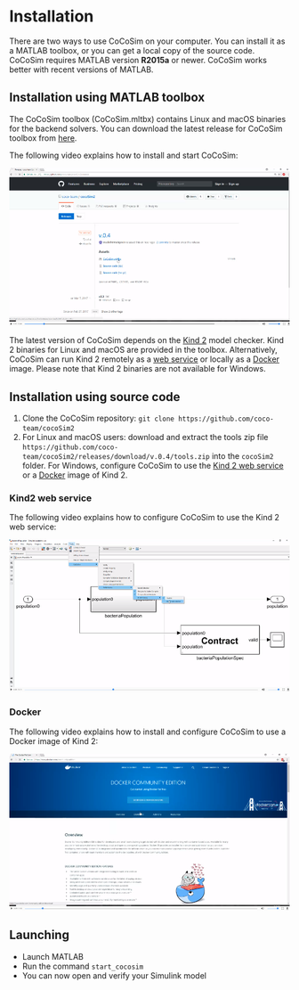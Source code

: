 # Installation

There are two ways to use CoCoSim on your computer. You can install it as a MATLAB toolbox, or you can get a local copy of the source code. CoCoSim requires MATLAB version **R2015a** or newer. CoCoSim works better with recent versions of MATLAB.

## Installation using MATLAB toolbox

The CoCoSim toolbox (CoCoSim.mltbx) contains Linux and macOS binaries for the backend solvers. You can download the latest release for CoCoSim toolbox from [here](https://github.com/coco-team/cocoSim2/releases). 

The following video explains how to install and start CoCoSim: 

[![Installation](https://github.com/coco-team/cocoSim2/blob/master/doc/videos/installation.png)](http://milner.cs.uiowa.edu/cocosim/installation.mp4)

The latest version of CoCoSim depends on the [Kind 2](https://github.com/kind2-mc/kind2) model checker. Kind 2 binaries for Linux and macOS are provided in the toolbox. Alternatively, CoCoSim can run Kind 2 remotely as a [web service](#kind2-web-service) or locally as a [Docker](#docker) image. Please note that Kind 2 binaries are not available for Windows. 

## Installation using source code

1. Clone the CoCoSim repository: ```git clone https://github.com/coco-team/cocoSim2```
2. For Linux and macOS users: download and extract the tools zip file ```https://github.com/coco-team/cocoSim2/releases/download/v.0.4/tools.zip``` into the ```cocoSim2``` folder. For Windows, configure CoCoSim to use the [Kind 2 web service](#kind2-web-service) or a [Docker](#docker) image of Kind 2.

### Kind2 web service

The following video explains how to configure CoCoSim to use the Kind 2 web service:

[![Kind2 web service](https://github.com/coco-team/cocoSim2/blob/master/doc/videos/kind2WebService.PNG)](http://milner.cs.uiowa.edu/cocosim/kind2WebService.mp4)

### Docker

The following video explains how to install and configure CoCoSim to use a Docker image of Kind 2:

[![Docker](https://github.com/coco-team/cocoSim2/blob/master/doc/videos/docker.PNG)](http://milner.cs.uiowa.edu/cocosim/docker.mp4)

## Launching

+ Launch MATLAB
+ Run the command ```start_cocosim```
+ You can now open and verify your Simulink model

